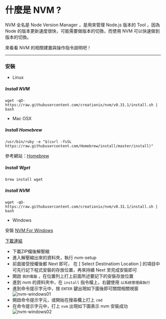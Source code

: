 什麼是 NVM ?
============

NVM 全名是 Node Version Manager ，是用來管理 Node.js 版本的 Tool ，因為 Node 的版本更新速度很快，可能需要做版本的切換，而使用 NVM 可以快速做到版本的切換。

來看看 NVM 的相關建置與操作指令說明吧！


--------

### 安裝

- Linux

##### Install NVM
```
wget -qO- https://raw.githubusercontent.com/creationix/nvm/v0.31.1/install.sh | bash
```

- Mac OSX

##### Install Homebrew
```
/usr/bin/ruby -e "$(curl -fsSL https://raw.githubusercontent.com/Homebrew/install/master/install)"
```

參考網站：[Homebrew](http://brew.sh/)

##### Install Wget
```
brew install wget
```

##### Install NVM
```
wget -qO- https://raw.githubusercontent.com/creationix/nvm/v0.31.1/install.sh | bash
```

- Windows

安裝 [NVM For Windows](https://github.com/coreybutler/nvm-windows)

[下載連結](https://github.com/coreybutler/nvm-windows/releases)

* 下載ZIP檔後解壓縮
* 進入解壓縮出來的資料夾，執行 nvm-setup
* 前面接受授權後都 Next 即可， 在 [ Select Destinatiom Location ] 的項目中可先行記下程式安裝的存放位置，再來持續 Next 至完成安裝即可
* 開啟 `我的電腦` ，在位置列上打上前面所述要記下的安裝存放位置
* 進到 nvm 的資料夾中，在 `install` 指令檔上，右鍵使用 `以系統管理員執行`
* 進到命令提示字元中，按 `ENTER` 鍵出現如下圖後即可關閉相關視窗
![nvm-windows01]()
* 開啟命令提示字元，或開始在搜尋欄上打上 `cmd`
* 在命令提示字元中，打上 `nvm` 出現如下圖表示 nvm 安裝成功
![nvm-windows02]()
